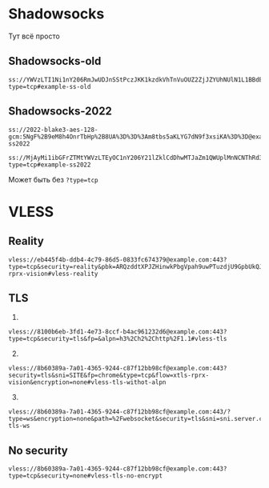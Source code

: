 # Shadowsocks
Тут всё просто

## Shadowsocks-old
```
ss://YWVzLTI1Ni1nY206RmJwUDJnSStPczJKK1kzdkVhTnVuOUZ2ZjJZYUhNUlN1L1BBdEVqMks1VT0@example.com:80?type=tcp#example-ss-old
```

## Shadowsocks-2022
```
ss://2022-blake3-aes-128-gcm:5NgF%2B9eM8h4OnrTbHp%2B8UA%3D%3D%3Am8tbs5aKLYG7dN9f3xsiKA%3D%3D@example.com:80#example-ss2022
```

```
ss://MjAyMi1ibGFrZTMtYWVzLTEyOC1nY206Y21lZklCdDhwMTJaZm1QWUplMnNCNThRd3R3NXNKeVpUV0Z6ZENKV2taOD06eEJHZUxiMWNPTjFIeE9CenF6UlN0VFdhUUh6YWM2cFhRVFNZd2dVV2R1RT0@example.com:81?type=tcp#example-ss2022
```
Может быть без `?type=tcp`

# VLESS

## Reality
```
vless://eb445f4b-ddb4-4c79-86d5-0833fc674379@example.com:443?type=tcp&security=reality&pbk=ARQzddtXPJZHinwkPbgVpah9uwPTuzdjU9GpbUkQJkc&fp=chrome&sni=yahoo.com&sid=6cabf01472a3&spx=%2F&flow=xtls-rprx-vision#vless-reality
```

## TLS
1. 
```
vless://8100b6eb-3fd1-4e73-8ccf-b4ac961232d6@example.com:443?type=tcp&security=tls&fp=&alpn=h3%2Ch2%2Chttp%2F1.1#vless-tls
```

2.
```
vless://8b60389a-7a01-4365-9244-c87f12bb98cf@example.com:443?security=tls&sni=SITE&fp=chrome&type=tcp&flow=xtls-rprx-vision&encryption=none#vless-tls-withot-alpn
```
3. 
```
vless://8b60389a-7a01-4365-9244-c87f12bb98cf@example.com:443/?type=ws&encryption=none&path=%2Fwebsocket&security=tls&sni=sni.server.com&fp=chrome#vless-tls-ws
```

## No security
```
vless://8b60389a-7a01-4365-9244-c87f12bb98cf@example.com:443?type=tcp&security=none#vless-tls-no-encrypt
```